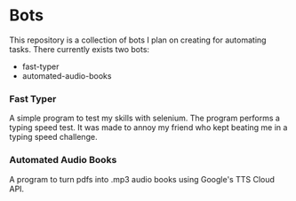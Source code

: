 # Bots

This repository is a collection of bots I plan on creating for automating tasks. There currently exists two bots:
  - fast-typer
  - automated-audio-books

### Fast Typer

A simple program to test my skills with selenium. The program performs a typing speed test. It was made to annoy my friend who kept beating me in a typing speed challenge.

### Automated Audio Books

A program to turn pdfs into .mp3 audio books using Google's TTS Cloud API. 
